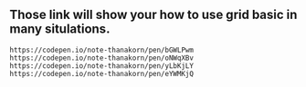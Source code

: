 ## Those link will show your how to use grid basic in many situlations.
```
https://codepen.io/note-thanakorn/pen/bGWLPwm
https://codepen.io/note-thanakorn/pen/oNWqXBv
https://codepen.io/note-thanakorn/pen/yLbKjLY
https://codepen.io/note-thanakorn/pen/eYWMKjQ
```

